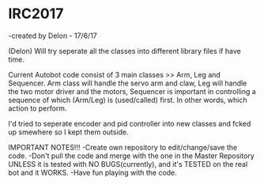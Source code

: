 # IRC2017
-created by Delon - 17/6/17

(Delon) Will try seperate all the classes into different library files if have time.

Current Autobot code consist of 3 main classes >> Arm, Leg and Sequencer.
Arm class will handle the servo arm and claw,
Leg will handle the two motor driver and the motors,
Sequencer is important in controlling a sequence of which (Arm/Leg) is (used/called) first. In other words, which action to perform.

I'd tried to seperate encoder and pid controller into new classes and fcked up smewhere so I kept them outside.

IMPORTANT NOTES!!!
-Create own repository to edit/change/save the code.
-Don't pull the code and merge with the one in the Master Repository UNLESS it is tested with NO BUGS(currently), and it's TESTED on the real bot and it WORKS. 
-Have fun playing with the code.
